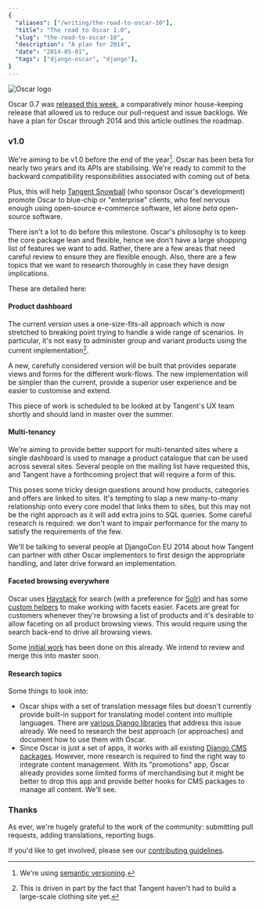 ```yaml
---
{
  "aliases": ["/writing/the-road-to-oscar-10"],
  "title": "The road to Oscar 1.0",
  "slug": "the-road-to-oscar-10",
  "description": "A plan for 2014",
  "date": "2014-05-01",
  "tags": ["django-oscar", "django"],
}
---
```


<img src="/images/oscar.png" class="noborder align-right" alt="Oscar logo" />

Oscar 0.7 was
[released this week](http://django-oscar.readthedocs.org/en/latest/releases/v0.7.html),
a comparatively minor house-keeping release that allowed us to reduce our
pull-request and issue backlogs. We have a plan for Oscar through 2014 and this
article outlines the roadmap.

### v1.0

We're aiming to be v1.0 before the end of the year[^1]. Oscar has been beta for
nearly two years and its APIs are stabilising. We're ready to commit to the
backward compatibility responsibilities associated with coming out of beta.

Plus, this will help [Tangent Snowball](http://www.tangentsnowball.com/) (who
sponsor Oscar's development) promote Oscar to blue-chip or "enterprise" clients,
who feel nervous enough using open-source e-commerce software, let alone _beta_
open-source software.

There isn't a lot to do before this milestone. Oscar's philosophy is to keep the
core package lean and flexible, hence we don't have a large shopping list of
features we want to add. Rather, there are a few areas that need careful review
to ensure they are flexible enough. Also, there are a few topics that we want to
research thoroughly in case they have design implications.

These are detailed here:

#### Product dashboard

The current version uses a one-size-fits-all approach which is now stretched to
breaking point trying to handle a wide range of scenarios. In particular, it's
not easy to administer group and variant products using the current
implementation[^2].

A new, carefully considered version will be built that provides separate views
and forms for the different work-flows. The new implementation will be simpler
than the current, provide a superior user experience and be easier to customise
and extend.

This piece of work is scheduled to be looked at by Tangent's UX team shortly and
should land in master over the summer.

#### Multi-tenancy

We're aiming to provide better support for multi-tenanted sites where a single
dashboard is used to manage a product catalogue that can be used across several
sites. Several people on the mailing list have requested this, and Tangent have
a forthcoming project that will require a form of this.

This poses some tricky design questions around how products, categories and
offers are linked to sites. It's tempting to slap a new many-to-many
relationship onto every core model that links them to sites, but this may not be
the right approach as it will add extra joins to SQL queries. Some careful
research is required: we don't want to impair performance for the many to
satisfy the requirements of the few.

We'll be talking to several people at DjangoCon EU 2014 about how Tangent can
partner with other Oscar implementors to first design the appropriate handling,
and later drive forward an implementation.

#### Faceted browsing everywhere

Oscar uses [Haystack](http://haystacksearch.org/) for search (with a preference
for [Solr](https://lucene.apache.org/solr/)) and has some
[custom helpers](https://github.com/tangentlabs/django-oscar/blob/master/oscar/apps/search/facets.py)
to make working with facets easier. Facets are great for customers whenever
they're browsing a list of products and it's desirable to allow faceting on all
product browsing views. This would require using the search back-end to drive
all browsing views.

Some
[initial work](https://groups.google.com/forum/?fromgroups#!topicsearchin/django-oscar/haystack%7Csort:date%7Cspell:true/django-oscar/7cykIQSS7lw)
has been done on this already. We intend to review and merge this into master
soon.

#### Research topics

Some things to look into:

- Oscar ships with a set of translation message files but doesn't currently
  provide built-in support for translating model content into multiple
  languages. There are
  [various Django libraries](https://www.djangopackages.com/grids/g/model-translation/)
  that address this issue already. We need to research the best approach (or
  approaches) and document how to use them with Oscar.
- Since Oscar is just a set of apps, it works with all existing
  [Django CMS packages](https://www.djangopackages.com/grids/g/model-translation://www.djangopackages.com/grids/g/cms/).
  However, more research is required to find the right way to integrate content
  management. With its "promotions" app, Oscar already provides some limited
  forms of merchandising but it might be better to drop this app and provide
  better hooks for CMS packages to manage all content. We'll see.

### Thanks

As ever, we're hugely grateful to the work of the community: submitting pull
requests, adding translations, reporting bugs.

If you'd like to get involved, please see our
[contributing guidelines](http://django-oscar.readthedocs.org/en/latest/internals/contributing/index.html).

[^1]: We're using [semantic versioning](http://semver.org/).
[^2]:
    This is driven in part by the fact that Tangent haven't had to build a
    large-scale clothing site yet.
